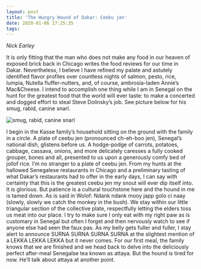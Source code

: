 ```yaml
---
layout: post
title: 'The Hungry Hound of Dakar: Ceebu jen'
date: 2020-01-06 17:25:35
tags:
---
```

*Nick Earley*

It is only fitting that the man who does not make any food in our heaven of exposed brick back in Chicago writes the food reviews for our time in Dakar. Nevertheless, I believe I have refined my palate and astutely identified flavor profiles over countless nights of salmon, pesto, rice, lumpia, Nutella fluffer-nutters, and, of course, ambrosia-laden Annie’s Mac&Cheese. I intend to accomplish one thing while I am in Senegal on the hunt for the greatest food that the world will ever taste: to make a concerted and dogged effort to steal Steve Dolinsky’s job. See picture below for his smug, rabid, canine snarl.

![smug, rabid, canine snarl](https://encrypted-tbn0.gstatic.com/images?q=tbn:ANd9GcQocU1a5xSabiVBclGlw1dU18-iSOOf8yaiUa0Yzh-aw8Xg6W15&s)

I begin in the Kasse family’s household sitting on the ground with the family in a circle. A plate of ceebu jen (pronounced ch-eh-boo jen), Senegal’s national dish, glistens before us. A hodge-podge of carrots, potatoes, cabbage, cassava, onions, and more delicately caresses a fully cooked grouper, bones and all, presented to us upon a generously comfy bed of jollof rice. I’m no stranger to a plate of ceebu jen. From my hunts at the hallowed Senegalese restaurants in Chicago and a preliminary tasting of what Dakar’s restaurants had to offer in the early days, I can say with certainty that this is the greatest ceebu jen my snout will ever dip itself into. It is glorious. But patience is a cultural touchstone here and the hound in me is tamed down. As is said in Wolof: Ndank ndank mooy japp golo ci naay (slowly, slowly we catch the monkey in the bush). We stay within our little triangular section of the collective plate, respectfully letting the elders toss us meat into our place. I try to make sure I only eat with my right paw as is customary in Senegal but often I forget and then nervously watch to see if anyone else had seen the faux pas. As my belly gets fuller and fuller, I stay alert to announce SURNA SURNA SURNA SURNA at the slightest mention of a LEKKA LEKKA LEKKA but it never comes. For our first meal, the family knows that we are finished and we head back to delve into the deliciously perfect after-meal Senegalse tea known as attaya. But the hound is tired for now. He’ll talk about attaya at another point. 
